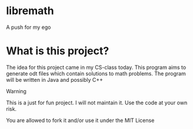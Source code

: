 # libremath
A push for my ego
# What is this project?
The idea for this project came in my CS-class today. This program aims to generate odt files which contain solutions to math problems. The program will be written in Java and possibly C++

> [!WARNING]
> This is a just for fun project. I will not maintain it. Use the code at your own risk.

You are allowed to fork it and/or use it under the MIT License
